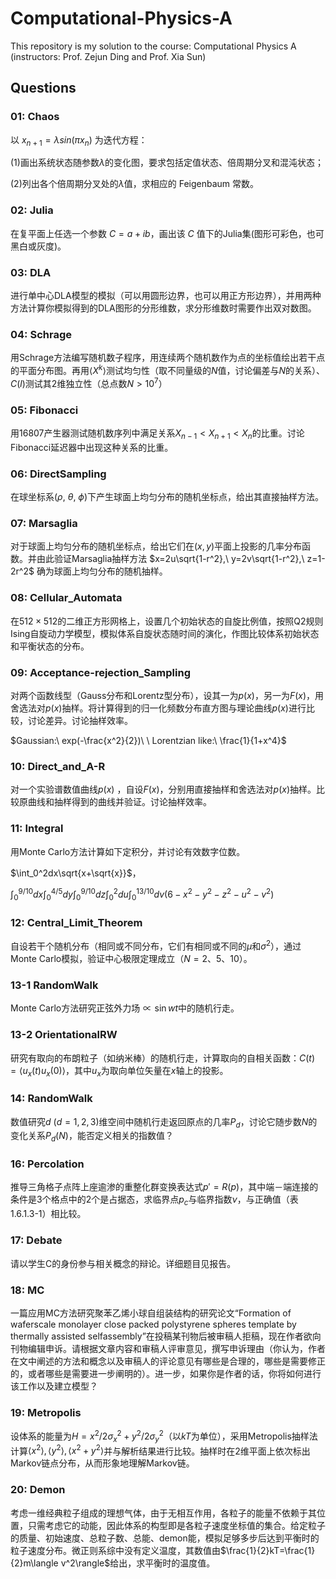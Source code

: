 # Computational-Physics-A
This repository is my solution to the course: Computational Physics A (instructors: Prof. Zejun Ding and Prof. Xia Sun)

## Questions

### 01: Chaos

以 $x_{n+1} = \lambda sin(\pi x_{n})$ 为迭代方程：

(1)画出系统状态随参数$\lambda$的变化图，要求包括定值状态、倍周期分叉和混沌状态；

(2)列出各个倍周期分叉处的$\lambda$值，求相应的 Feigenbaum 常数。

### 02: Julia

在复平面上任选一个参数 $C=a+ib$，画出该 $C$ 值下的Julia集(图形可彩色，也可黑白或灰度)。

### 03: DLA

进行单中心DLA模型的模拟（可以用圆形边界，也可以用正方形边界），并用两种方法计算你模拟得到的DLA图形的分形维数，求分形维数时需要作出双对数图。

### 04: Schrage

用Schrage方法编写随机数子程序，用连续两个随机数作为点的坐标值绘出若干点的平面分布图。再用$\langle X^k \rangle$测试均匀性（取不同量级的$N$值，讨论偏差与$N$的关系）、$C(l)$测试其2维独立性（总点数$N>10^7$）

### 05: Fibonacci

用16807产生器测试随机数序列中满足关系$X_{n-1}<X_{n+1}<X_n$的比重。讨论Fibonacci延迟器中出现这种关系的比重。

### 06: DirectSampling

在球坐标系$(\rho,\ \theta,\ \phi)$下产生球面上均匀分布的随机坐标点，给出其直接抽样方法。

### 07: Marsaglia

对于球面上均匀分布的随机坐标点，给出它们在$(x, y)$平面上投影的几率分布函数。并由此验证Marsaglia抽样方法 $x=2u\sqrt{1-r^2},\ y=2v\sqrt{1-r^2},\ z=1-2r^2$ 确为球面上均匀分布的随机抽样。

### 08: Cellular_Automata

在$512\times 512$的二维正方形网格上，设置几个初始状态的自旋比例值，按照Q2规则Ising自旋动力学模型，模拟体系自旋状态随时间的演化，作图比较体系初始状态和平衡状态的分布。

### 09: Acceptance-rejection_Sampling

对两个函数线型（Gauss分布和Lorentz型分布），设其一为$p(x)$，另一为$F(x)$，用舍选法对$p(x)$抽样。将计算得到的归一化频数分布直方图与理论曲线$p(x)$进行比较，讨论差异。讨论抽样效率。

$Gaussian:\ exp(-\frac{x^2}{2})\ \ Lorentzian like:\ \frac{1}{1+x^4}$

### 10: Direct_and_A-R

对一个实验谱数值曲线$p(x)$ ，自设$F(x)$，分别用直接抽样和舍选法对$p(x)$抽样。比较原曲线和抽样得到的曲线并验证。讨论抽样效率。

### 11: Integral

用Monte Carlo方法计算如下定积分，并讨论有效数字位数。

$\int_0^2dx\sqrt{x+\sqrt{x}}$，

$\int_0^{9/10}dx\int_0^{4/5}dy\int_0^{9/10}dz\int_0^2du\int_0^{13/10}dv(6-x^2-y^2-z^2-u^2-v^2)$

### 12: Central_Limit_Theorem

自设若干个随机分布（相同或不同分布，它们有相同或不同的$\mu$和$\sigma^2$），通过Monte Carlo模拟，验证中心极限定理成立（$N =2、5、10$）。

### 13-1 RandomWalk

Monte Carlo方法研究正弦外力场$\propto \sin{wt}$中的随机行走。

### 13-2 OrientationalRW

研究有取向的布朗粒子（如纳米棒）的随机行走，计算取向的自相关函数：$C(t)=\langle u_x(t)u_x(0)\rangle$，其中$u_x$为取向单位矢量在$x$轴上的投影。

### 14: RandomWalk

数值研究$d\ (d=1,2,3)$维空间中随机行走返回原点的几率$P_d$，讨论它随步数$N$的变化关系$P_d(N)$，能否定义相关的指数值？

### 16: Percolation

推导三角格子点阵上座逾渗的重整化群变换表达式$p'=R(p)$，其中端－端连接的条件是3个格点中的2个是占据态，求临界点$p_c$与临界指数$\nu$，与正确值（表1.6.1.3-1）相比较。

### 17: Debate

请以学生C的身份参与相关概念的辩论。详细题目见报告。

### 18: MC

一篇应用MC方法研究聚苯乙烯小球自组装结构的研究论文“Formation of waferscale monolayer close packed polystyrene spheres template by thermally assisted selfassembly”在投稿某刊物后被审稿人拒稿，现在作者欲向刊物编辑申诉。请根据文章内容和审稿人评审意见，撰写申诉理由（你认为，作者在文中阐述的方法和概念以及审稿人的评论意见有哪些是合理的，哪些是需要修正的，或者哪些是需要进一步阐明的）。进一步，如果你是作者的话，你将如何进行该工作以及建立模型？

### 19: Metropolis

设体系的能量为$H=x^2/2\sigma_x^2+y^2/2\sigma_y^2$（以$kT$为单位），采用Metropolis抽样法计算$\langle x^2 \rangle,\langle y^2\rangle,\langle x^2+y^2\rangle$并与解析结果进行比较。抽样时在2维平面上依次标出Markov链点分布，从而形象地理解Markov链。

### 20: Demon

考虑一维经典粒子组成的理想气体，由于无相互作用，各粒子的能量不依赖于其位置，只需考虑它的动能，因此体系的构型即是各粒子速度坐标值的集合。给定粒子的质量、初始速度、总粒子数、总能、demon能，模拟足够多步后达到平衡时的粒子速度分布。微正则系综中没有定义温度，其数值由$\frac{1}{2}kT=\frac{1}{2}m\langle v^2\rangle$给出，求平衡时的温度值。
